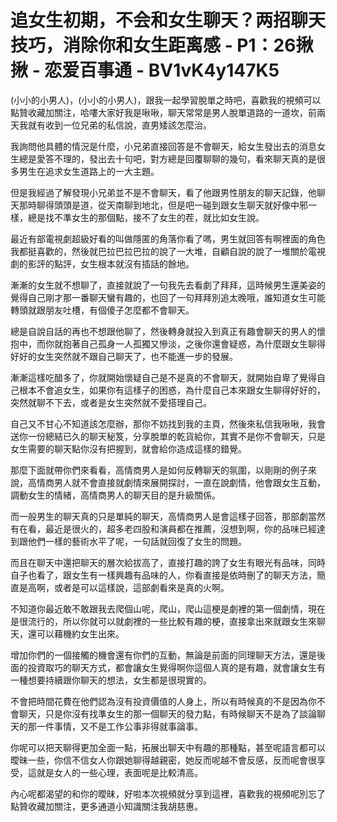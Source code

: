 # 追女生初期，不会和女生聊天？两招聊天技巧，消除你和女生距离感 - P1：26揪揪 - 恋爱百事通 - BV1vK4y147K5

(小小的小男人)，(小小的小男人)，跟我一起學習脫單之時吧，喜歡我的視頻可以點贊收藏加關注，哈嘍大家好我是啾啾，聊天常常是男人脫單道路的一道坎，前兩天我就有收到一位兄弟的私信說，直男矮該怎麼治。

我詢問他具體的情況是什麼，小兄弟直接回答是不會聊天，給女生發出去的消息女生總是愛答不理的，發出去十句吧，對方總是回覆聊聊的幾句，看來聊天真的是很多男生在追求女生道路上的一大主題。

但是我經過了解發現小兄弟並不是不會聊天，看了他跟男性朋友的聊天記錄，他聊天那時聊得頭頭是道，從天南聊到地北，但是吧一碰到跟女生聊天就好像中邪一樣，總是找不準女生的那個點，接不了女生的茬，就比如女生說。

最近有部電視劇超級好看的叫做隱匿的角落你看了嗎，男生就回答有啊裡面的角色我都挺喜歡的，然後就巴拉巴拉巴拉的說了一大堆，自顧自說的說了一堆關於電視劇的影評的點評，女生根本就沒有插話的餘地。

漸漸的女生就不想聊了，直接就說了一句我先去看劇了拜拜，這時候男生還美姿的覺得自己剛才那一番聊天蠻有趣的，也回了一句拜拜別追太晚哦，誰知道女生可能轉頭就跟朋友吐槽，有個傻子怎麼都不會聊天。

總是自說自話的再也不想跟他聊了，然後轉身就投入到真正有趣會聊天的男人的懷抱中，而你就抱著自己孤身一人孤獨又慘淡，之後你還會疑惑，為什麼跟女生聊得好好的女生突然就不跟自己聊天了，也不能進一步的發展。

漸漸這樣吃醋多了，你就開始懷疑自己是不是真的不會聊天，就開始自卑了覺得自己根本不會追女生，如果你有這樣子的困惑，為什麼自己本來跟女生聊得好好的，突然就聊不下去，或者是女生突然就不愛搭理自己。

自己又不甘心不知道該怎麼辦，那你不妨找到我的主頁，然後來私信我啾啾，我會送你一份總結已久的聊天秘笈，分享脫單的乾貨給你，其實不是你不會聊天，只是女生需要的聊天點你沒有把握到，就會給你造成這樣的錯覺。

那麼下面就帶你們來看看，高情商男人是如何反轉聊天的氛圍，以剛剛的例子來說，高情商男人就不會直接就劇情來展開探討，一直在說劇情，他會跟女生互動，調動女生的情緒，高情商男人的聊天目的是升級關係。

而一般男生的聊天真的只是單純的聊天，高情商男人是會這樣子回答，那部劇當然有在看，最近是很火的，超多老四股和演員都在推薦，沒想到啊，你的品味已經達到跟他們一樣的藝術水平了呢，一句話就回復了女生的問題。

而且在聊天中還把聊天的層次給拔高了，直接打趣的誇了女生有眼光有品味，同時自子也看了，跟女生有一樣興趣有品味的人，你看直接是依時刪了的聊天方法，簡直是高啊，或者是可以這樣說，這部劇看來是真的火啊。

不知道你最近敢不敢跟我去爬個山呢，爬山，爬山這梗是劇裡的第一個劇情，現在是很流行的，所以你就可以就劇裡的一些比較有趣的梗，直接拿出來就跟女生來聊天，還可以藉機約女生出來。

增加你們的一個接觸的機會還有你們的互動，無論是前面的同理聊天方法，還是後面的投資取巧的聊天方式，都會讓女生覺得啊你這個人真的是有趣，就會讓女生有一種想要持續跟你聊天的想法，女生都是很現實的。

不會把時間花費在他們認為沒有投資價值的人身上，所以有時候真的不是因為你不會聊天，只是你沒有找準女生的那一個聊天的發力點，有時候聊天不是為了談論聊天的那一件事情，又不是工作公事非得就事論事。

你呢可以把天聊得更加全面一點，拓展出聊天中有趣的那種點，甚至呢語言都可以曖昧一些，你信不信女人你跟她聊得越親密，她反而呢越不會反感，反而呢會很享受，這就是女人的一些心理，表面呢是比較清高。

內心呢都渴望的和你的曖昧，好啦本次視頻就分享到這裡，喜歡我的視頻呢別忘了點贊收藏加關注，更多通道小知識關注我胡慈惠。

